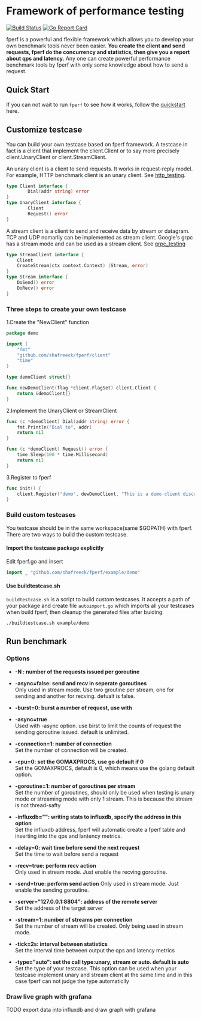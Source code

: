 # Framework of performance testing 
[![Build Status](https://travis-ci.org/shafreeck/fperf.svg?branch=master)](https://travis-ci.org/shafreeck/fperf)
[![Go Report Card](https://goreportcard.com/badge/github.com/shafreeck/fperf)](https://goreportcard.com/report/github.com/shafreeck/fperf)

fperf is a powerful and flexible framework which allows you to develop your own benchmark tools never been easier.
**You create the client and send requests, fperf do the concurrency and statistics, then give you a report about qps and latency.**
Any one can create powerful performance benchmark tools by fperf with only some knowledge about how to send a request.

## Quick Start
If you can not wait to run `fperf` to see how it works, follow the [quickstart](docs/quickstart.md)
 here.

## Customize testcase
You can build your own testcase based on fperf framework. A testcase in fact is a client that
implement the client.Client or to say more precisely client.UnaryClient or client.StreamClient.

An unary client is a client to send requests. It works in request-reply model. For example,
HTTP benchmark client is an unary client. See [http_testing](client/http_testing_client.go).
```go
type Client interface {
        Dial(addr string) error
}
type UnaryClient interface {
        Client
        Request() error
}
```

A stream client is a client to send and receive data by stream or datagram. TCP and UDP nomarlly
can be implemented as stream client. Google's grpc has a stream mode and can be used as a stream
client. See [grpc_testing](client/grpc_testing_client.go)
```go
type StreamClient interface {
	Client
	CreateStream(ctx context.Context) (Stream, error)
}
type Stream interface {
	DoSend() error
	DoRecv() error
}
```

### Three steps to create your own testcase
1.Create the "NewClient" function

```go
package demo

import (
	"fmt"
	"github.com/shafreeck/fperf/client"
	"time"
)

type demoClient struct{}

func newDemoClient(flag *client.FlagSet) client.Client {
	return &demoClient{}
}
```

2.Implement the UnaryClient or StreamClient
```go
func (c *demoClient) Dial(addr string) error {
	fmt.Println("Dial to", addr)
	return nil
}

func (c *demoClient) Request() error {
	time.Sleep(100 * time.Millisecond)
	return nil
}
```

3.Register to fperf
```go
func init() {
	client.Register("demo", dewDemoClient, "This is a demo client discription")
}
```

### Build custom testcases
You testcase should be in the same workspace(same $GOPATH) with fperf. There are two ways to build the custom testcase.  
#### Import the testcase package explicitly

Edit fperf.go and insert
```go
import _ "github.com/shafreeck/fperf/example/demo"
```

#### Use buildtestcase.sh

`buildtestcase.sh` is a script to build custom testcases. It accepts a path of your package and
create file `autoimport.go` which imports all your testcases when build fperf, then cleanup the
generated files after buiding.

```shell
./buildtestcase.sh example/demo
```

## Run benchmark
### Options
* **-N : number of the requests issued per goroutine**
* **-async=false: send and recv in seperate goroutines**  
Only used in stream mode. Use two groutine per stream, one for sending and another for recving.
defualt is false.

* **-burst=0: burst a number of request, use with**

* **-async=true**  
Used with -async option. use birst to limit the counts of request the sending goroutine issued.
default is unlimited.

* **-connection=1: number of connection**  
Set the number of connection will be created.

* **-cpu=0: set the GOMAXPROCS, use go default if 0**  
Set the GOMAXPROCS, default is 0, which means use the golang default option.

* **-goroutine=1: number of goroutines per stream**  
Set the number of goroutines, should only be used when testing is unary mode or streaming mode
with only 1 stream. This is because the stream is not thread-safty

* **-influxdb="": writing stats to influxdb, specify the address in this option**  
Set the influxdb address, fperf will automatic create a fperf table and inserting 
into the qps and lantency metrics.

* **-delay=0: wait <delay> time before send the next request**  
Set the time to wait before send a request

* **-recv=true: perform recv action**  
Only used in stream mode. Just enable the recving goroutine.

* **-send=true: perform send action**
Only used in stream mode. Just enable the sending goroutine.

* **-server="127.0.0.1:8804": address of the remote server**  
Set the address of the target server

* **-stream=1: number of streams per connection**  
Set the number of stream will be created. Only being used in stream mode.

* **-tick=2s: interval between statistics**  
Set the interval time between output the qps and latency metrics

* **-type="auto": set the call type:unary, stream or auto. default is auto**  
Set the type of your testcase. This option can be used when your testcase implement
unary and stream client at the same time and in this case fperf can not judge the type
automaticlly

### Draw live graph with grafana

TODO export data into influxdb and draw graph with grafana
